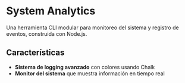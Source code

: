 
# System Analytics

Una herramienta CLI modular para monitoreo del sistema y registro de eventos, construida con Node.js.

## Características

- **Sistema de logging avanzado** con colores usando Chalk
- **Monitor del sistema** que muestra información en tiempo real
